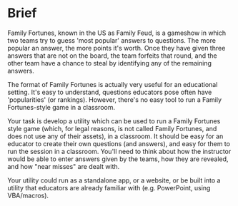 # Brief
Family Fortunes, known in the US as Family Feud, is a gameshow in which two teams try to guess 'most popular' answers to questions.  The more popular an answer, the more points it's worth.  Once they have given three answers that are not on the board, the team forfeits that round, and the other team have a chance to steal by identifying any of the remaining answers.

The format of Family Fortunes is actually very useful for an educational setting. It's easy to understand, questions educators pose often have 'popularities' (or rankings). However, there's no easy tool to run a Family Fortunes-style game in a classroom.

Your task is develop a utility which can be used to run a Family Fortunes style game (which, for legal reasons, is not called Family Fortunes, and does not use any of their assets), in a classroom.  It should be easy for an educator to create their own questions (and answers), and easy for them to run the session in a classroom. You'll need to think about how the instructor would be able to enter answers given by the teams, how they are revealed, and how "near misses" are dealt with.

Your utility could run as a standalone app, or a website, or be built into a utility that educators are already familiar with (e.g. PowerPoint, using VBA/macros).
